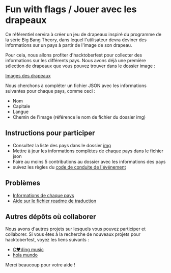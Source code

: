 # Fun with flags / Jouer avec les drapeaux

Ce référentiel servira à créer un jeu de drapeaux inspiré du programme de la série Big Bang Theory, dans lequel l'utilisateur devra deviner des informations sur un pays à partir de l'image de son drapeau.

Pour cela, nous allons profiter d'hacktoberfest pour collecter des informations sur les différents pays. Nous avons déjà une première sélection de drapeaux que vous pouvez trouver dans le dossier image :

[Images des drapeaux](https://github.com/xaca/game_banderas/tree/master/img)

Nous cherchons à compléter un fichier JSON avec les informations suivantes pour chaque pays, comme ceci :

+ Nom
+ Capitale
+ Langue
+ Chemin de l'image (référence le nom de fichier du dossier img)

## Instructions pour participer

+ Consultez la liste des pays dans le dossier [img](https://github.com/xaca/juego_banderas/tree/master/img)
+ Mettre à jour les informations complètes de chaque pays dans le fichier json
+ Faire au moins 5 contributions au dossier avec les informations des pays
+ suivez les règles du [code de conduite de l'événement](https://docs.google.com/document/d/1gFKOhyUqMZzrZcbq8A_TpO5x9J9HK6agv70awCH8pyI/edit)

## Problèmes

+ [Informations de chaque pays](https://github.com/xaca/juego_banderas/issues/1)
+ [Aide sur le fichier readme de traduction](https://github.com/xaca/juego_banderas/issues/2)

## Autres dépôts où collaborer

Nous avons d'autres projets sur lesquels vous pouvez participer et collaborer. Si vous êtes à la recherche de nouveaux projets pour hacktoberfest, voyez les liens suivants :

+ [C:heart:ding music](https://github.com/xaca/coding-music)
+ [hola mundo](https://github.com/xaca/holamundo.co)

Merci beaucoup pour votre aide !
